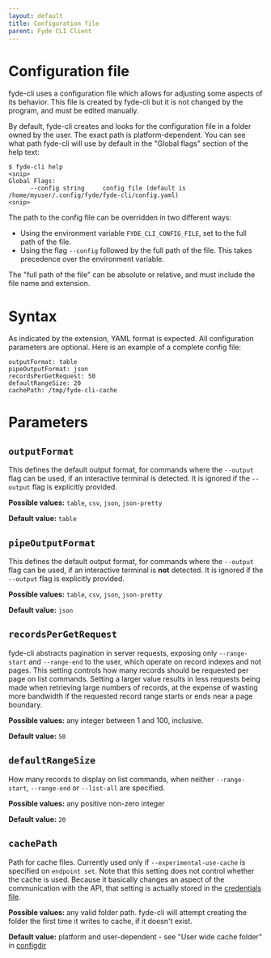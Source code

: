 ```yaml
---
layout: default
title: Configuration file
parent: Fyde CLI Client
---
```

# Configuration file

fyde-cli uses a configuration file which allows for adjusting some aspects of its behavior.
This file is created by fyde-cli but it is not changed by the program, and must be edited manually.

By default, fyde-cli creates and looks for the configuration file in a folder owned by the user.
The exact path is platform-dependent.
You can see what path fyde-cli will use by default in the "Global flags" section of the help text:

```
$ fyde-cli help
<snip>
Global Flags:
      --config string     config file (default is /home/myuser/.config/fyde/fyde-cli/config.yaml)
<snip>
```

The path to the config file can be overridden in two different ways:

- Using the environment variable `FYDE_CLI_CONFIG_FILE`, set to the full path of the file.
- Using the flag `--config` followed by the full path of the file. This takes precedence over the environment variable.

The "full path of the file" can be absolute or relative, and must include the file name and extension.

# Syntax

As indicated by the extension, YAML format is expected.
All configuration parameters are optional.
Here is an example of a complete config file:

```
outputFormat: table
pipeOutputFormat: json
recordsPerGetRequest: 50
defaultRangeSize: 20
cachePath: /tmp/fyde-cli-cache
```

# Parameters

## `outputFormat`
This defines the default output format, for commands where the `--output` flag can be used, if an interactive terminal is detected.
It is ignored if the `--output` flag is explicitly provided.

**Possible values:** `table`, `csv`, `json`, `json-pretty`

**Default value:** `table`

## `pipeOutputFormat`
This defines the default output format, for commands where the `--output` flag can be used, if an interactive terminal is **not** detected.
It is ignored if the `--output` flag is explicitly provided.

**Possible values:** `table`, `csv`, `json`, `json-pretty`

**Default value:** `json`

## `recordsPerGetRequest`

fyde-cli abstracts pagination in server requests, exposing only `--range-start` and `--range-end` to the user, which operate on record indexes and not pages.
This setting controls how many records should be requested per page on list commands.
Setting a larger value results in less requests being made when retrieving large numbers of records, at the expense of wasting more bandwidth if the requested record range starts or ends near a page boundary.

**Possible values:** any integer between 1 and 100, inclusive.

**Default value:** `50`

## `defaultRangeSize`

How many records to display on list commands, when neither `--range-start`, `--range-end` or `--list-all` are specified.

**Possible values:** any positive non-zero integer

**Default value:** `20`

## `cachePath`

Path for cache files.
Currently used only if `--experimental-use-cache` is specified on `endpoint set`.
Note that this setting does not control whether the cache is used.
Because it basically changes an aspect of the communication with the API, that setting is actually stored in the [credentials file](https://github.com/fyde/fyde-cli/wiki/Working-with-credentials-files).

**Possible values:** any valid folder path. fyde-cli will attempt creating the folder the first time it writes to cache, if it doesn't exist.

**Default value:** platform and user-dependent - see "User wide cache folder" in [configdir](https://github.com/shibukawa/configdir)